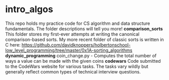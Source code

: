 # intro_algos
This repo holds my practice code for CS algorithm and data structure fundamentals.
The folder descriptions will tell you more!
**comparison_sorts**
This folder stores my first-ever attempts at writing the canonical comparison-based sorts.
My more recent folder of classic sorts is written in C here:
https://github.com/davidknoppers/holbertonschool-low_level_programming/tree/master/0x1A-sorting_algorithms
**dynamic_programming**
coin_change.py - Computes the total number of ways a value can be made with the given coins
**codewars**
Code submitted to the CodeWars website for various tasks. The tasks vary wildly but
generally reflect common types of technical interview questions.